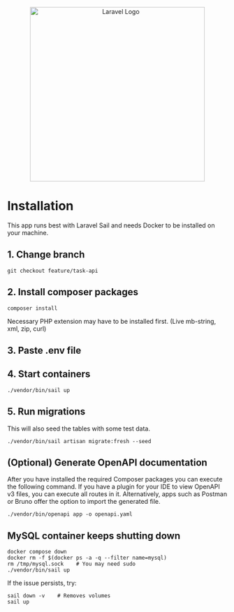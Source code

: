 <p align="center"><a href="https://laravel.com" target="_blank"><img src="https://raw.githubusercontent.com/laravel/art/master/logo-lockup/5%20SVG/2%20CMYK/1%20Full%20Color/laravel-logolockup-cmyk-red.svg" width="400" alt="Laravel Logo"></a></p>

# Installation

This app runs best with Laravel Sail and needs Docker to be installed on your machine.


## 1. Change branch

```
git checkout feature/task-api
```

## 2. Install composer packages

```
composer install
```

Necessary PHP extension may have to be installed first. (Live mb-string, xml, zip, curl)



## 3. Paste .env file


## 4. Start containers

```
./vendor/bin/sail up
```

## 5. Run migrations

This will also seed the tables with some test data.
```
./vendor/bin/sail artisan migrate:fresh --seed
```

## (Optional) Generate OpenAPI documentation

After you have installed the required Composer packages you can execute the following command. 
If you have a plugin for your IDE to view OpenAPI v3 files, you can execute all routes in it. Alternatively, apps such as 
Postman or Bruno offer the option to import the generated file.

```
./vendor/bin/openapi app -o openapi.yaml
```

## MySQL container keeps shutting down
```
docker compose down
docker rm -f $(docker ps -a -q --filter name=mysql)
rm /tmp/mysql.sock    # You may need sudo
./vendor/bin/sail up
```

If the issue persists, try:

```
sail down -v    # Removes volumes
sail up
```

